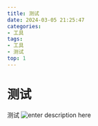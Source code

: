 ```yaml
---
title: 测试
date: 2024-03-05 21:25:47
categories: 
- 工具
tags: 
- 工具
- 测试
top: 1
---
```

# 测试
测试
![enter description here](https://picture.tanglx.cn/web/2024/1709645194674.png)
